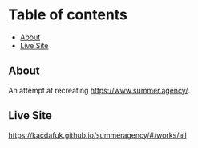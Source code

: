 # Table of contents

* [About](#about)
* [Live Site](#live-site)
## About
  An attempt at recreating https://www.summer.agency/.
## Live Site 
   https://kacdafuk.github.io/summeragency/#/works/all
